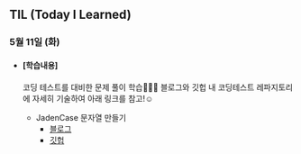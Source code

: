 ## TIL (Today I Learned)

### 5월 11일 (화)

- #### [학습내용]
  
  코딩 테스트를 대비한 문제 풀이 학습🧑🏻‍💻
  블로그와 깃헙 내 코딩테스트 레파지토리에 자세히 기술하여 아래 링크를 참고!☺️
  
  - JadenCase 문자열 만들기
    - [블로그](https://green1229.tistory.com/112)
    - [깃헙](https://github.com/GREENOVER/CodingTest/tree/main/JadenCase_문자열_만들기)

